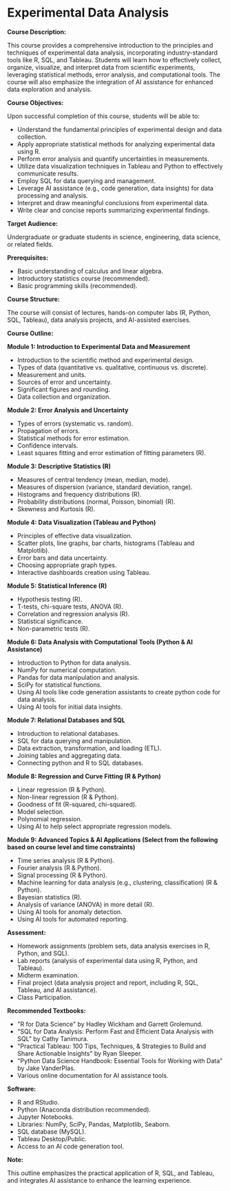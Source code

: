 # Experimental Data Analysis

**Course Description:**

This course provides a comprehensive introduction to the principles and techniques of experimental data analysis, incorporating industry-standard tools like R, SQL, and Tableau. Students will learn how to effectively collect, organize, visualize, and interpret data from scientific experiments, leveraging statistical methods, error analysis, and computational tools. The course will also emphasize the integration of AI assistance for enhanced data exploration and analysis.

**Course Objectives:**

Upon successful completion of this course, students will be able to:

* Understand the fundamental principles of experimental design and data collection.
* Apply appropriate statistical methods for analyzing experimental data using R.
* Perform error analysis and quantify uncertainties in measurements.
* Utilize data visualization techniques in Tableau and Python to effectively communicate results.
* Employ SQL for data querying and management.
* Leverage AI assistance (e.g., code generation, data insights) for data processing and analysis.
* Interpret and draw meaningful conclusions from experimental data.
* Write clear and concise reports summarizing experimental findings.

**Target Audience:**

Undergraduate or graduate students in science, engineering, data science, or related fields.

**Prerequisites:**

* Basic understanding of calculus and linear algebra.
* Introductory statistics course (recommended).
* Basic programming skills (recommended).

**Course Structure:**

The course will consist of lectures, hands-on computer labs (R, Python, SQL, Tableau), data analysis projects, and AI-assisted exercises.

**Course Outline:**

**Module 1: Introduction to Experimental Data and Measurement**

* Introduction to the scientific method and experimental design.
* Types of data (quantitative vs. qualitative, continuous vs. discrete).
* Measurement and units.
* Sources of error and uncertainty.
* Significant figures and rounding.
* Data collection and organization.

**Module 2: Error Analysis and Uncertainty**

* Types of errors (systematic vs. random).
* Propagation of errors.
* Statistical methods for error estimation.
* Confidence intervals.
* Least squares fitting and error estimation of fitting parameters (R).

**Module 3: Descriptive Statistics (R)**

* Measures of central tendency (mean, median, mode).
* Measures of dispersion (variance, standard deviation, range).
* Histograms and frequency distributions (R).
* Probability distributions (normal, Poisson, binomial) (R).
* Skewness and Kurtosis (R).

**Module 4: Data Visualization (Tableau and Python)**

* Principles of effective data visualization.
* Scatter plots, line graphs, bar charts, histograms (Tableau and Matplotlib).
* Error bars and data uncertainty.
* Choosing appropriate graph types.
* Interactive dashboards creation using Tableau.

**Module 5: Statistical Inference (R)**

* Hypothesis testing (R).
* T-tests, chi-square tests, ANOVA (R).
* Correlation and regression analysis (R).
* Statistical significance.
* Non-parametric tests (R).

**Module 6: Data Analysis with Computational Tools (Python & AI Assistance)**

* Introduction to Python for data analysis.
* NumPy for numerical computation.
* Pandas for data manipulation and analysis.
* SciPy for statistical functions.
* Using AI tools like code generation assistants to create python code for data analysis.
* Using AI tools for initial data insights.

**Module 7: Relational Databases and SQL**

* Introduction to relational databases.
* SQL for data querying and manipulation.
* Data extraction, transformation, and loading (ETL).
* Joining tables and aggregating data.
* Connecting python and R to SQL databases.

**Module 8: Regression and Curve Fitting (R & Python)**

* Linear regression (R & Python).
* Non-linear regression (R & Python).
* Goodness of fit (R-squared, chi-squared).
* Model selection.
* Polynomial regression.
* Using AI to help select appropriate regression models.

**Module 9: Advanced Topics & AI Applications (Select from the following based on course level and time constraints)**

* Time series analysis (R & Python).
* Fourier analysis (R & Python).
* Signal processing (R & Python).
* Machine learning for data analysis (e.g., clustering, classification) (R & Python).
* Bayesian statistics (R).
* Analysis of variance (ANOVA) in more detail (R).
* Using AI tools for anomaly detection.
* Using AI tools for automated reporting.

**Assessment:**

* Homework assignments (problem sets, data analysis exercises in R, Python, and SQL).
* Lab reports (analysis of experimental data using R, Python, and Tableau).
* Midterm examination.
* Final project (data analysis project and report, including R, SQL, Tableau, and AI assistance).
* Class Participation.

**Recommended Textbooks:**

* "R for Data Science" by Hadley Wickham and Garrett Grolemund.
* "SQL for Data Analysis: Perform Fast and Efficient Data Analysis with SQL" by Cathy Tanimura.
* "Practical Tableau: 100 Tips, Techniques, & Strategies to Build and Share Actionable Insights" by Ryan Sleeper.
* "Python Data Science Handbook: Essential Tools for Working with Data" by Jake VanderPlas.
* Various online documentation for AI assistance tools.

**Software:**

* R and RStudio.
* Python (Anaconda distribution recommended).
* Jupyter Notebooks.
* Libraries: NumPy, SciPy, Pandas, Matplotlib, Seaborn.
* SQL database (MySQL).
* Tableau Desktop/Public.
* Access to an AI code generation tool.

**Note:**

This outline emphasizes the practical application of R, SQL, and Tableau, and integrates AI assistance to enhance the learning experience.
